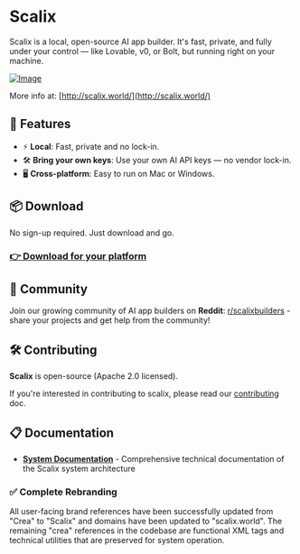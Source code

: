 # Scalix

Scalix is a local, open-source AI app builder. It's fast, private, and fully under your control — like Lovable, v0, or Bolt, but running right on your machine.

[![Image](https://github.com/user-attachments/assets/f6c83dfc-6ffd-4d32-93dd-4b9c46d17790)](http://scalix.world/)

More info at: [http://scalix.world/](http://scalix.world/)

## 🚀 Features

- ⚡️ **Local**: Fast, private and no lock-in.
- 🛠 **Bring your own keys**: Use your own AI API keys — no vendor lock-in.
- 🖥️ **Cross-platform**: Easy to run on Mac or Windows.

## 📦 Download

No sign-up required. Just download and go.

### [👉 Download for your platform](https://www.scalix.world/#download)

## 🤝 Community

Join our growing community of AI app builders on **Reddit**: [r/scalixbuilders](https://www.reddit.com/r/scalixbuilders/) - share your projects and get help from the community!

## 🛠️ Contributing

**Scalix** is open-source (Apache 2.0 licensed).

If you're interested in contributing to scalix, please read our [contributing](./CONTRIBUTING.md) doc.

## 📋 Documentation

- **[System Documentation](./SCALIX_SYSTEM_DOCUMENTATION.md)** - Comprehensive technical documentation of the Scalix system architecture

### ✅ Complete Rebranding

All user-facing brand references have been successfully updated from "Crea" to "Scalix" and domains have been updated to "scalix.world". The remaining "crea" references in the codebase are functional XML tags and technical utilities that are preserved for system operation.
